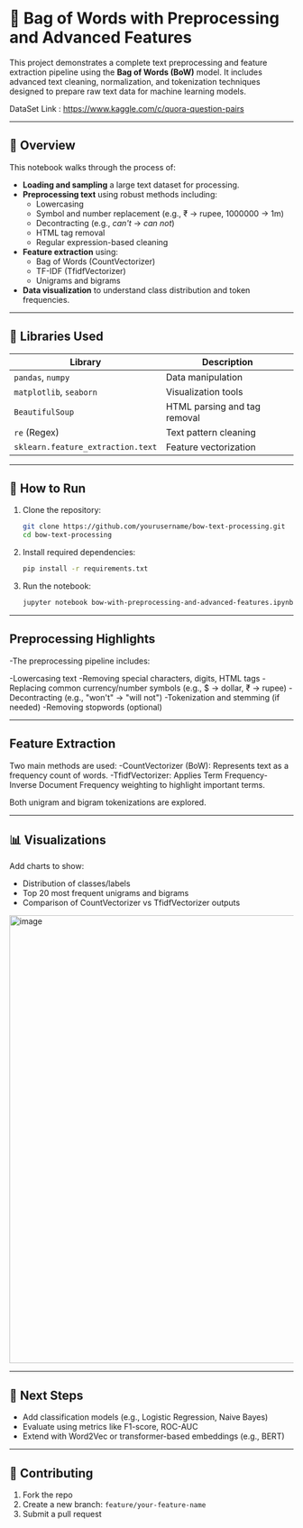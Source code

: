 # 🧠 Bag of Words with Preprocessing and Advanced Features

This project demonstrates a complete text preprocessing and feature extraction pipeline using the **Bag of Words (BoW)** model. It includes advanced text cleaning, normalization, and tokenization techniques designed to prepare raw text data for machine learning models.

DataSet Link : https://www.kaggle.com/c/quora-question-pairs

---

## 📌 Overview

This notebook walks through the process of:

- **Loading and sampling** a large text dataset for processing.
- **Preprocessing text** using robust methods including:
  - Lowercasing
  - Symbol and number replacement (e.g., ₹ → rupee, 1000000 → 1m)
  - Decontracting (e.g., *can't* → *can not*)
  - HTML tag removal
  - Regular expression-based cleaning
- **Feature extraction** using:
  - Bag of Words (CountVectorizer)
  - TF-IDF (TfidfVectorizer)
  - Unigrams and bigrams
- **Data visualization** to understand class distribution and token frequencies.

---

## 🔧 Libraries Used

| Library              | Description                          |
|----------------------|--------------------------------------|
| `pandas`, `numpy`    | Data manipulation                    |
| `matplotlib`, `seaborn` | Visualization tools               |
| `BeautifulSoup`      | HTML parsing and tag removal         |
| `re` (Regex)         | Text pattern cleaning                |
| `sklearn.feature_extraction.text` | Feature vectorization  |

---

## 🚀 How to Run

1. Clone the repository:
   ```bash
   git clone https://github.com/yourusername/bow-text-processing.git
   cd bow-text-processing
   ```

2. Install required dependencies:
   ```bash
   pip install -r requirements.txt
   ```

3. Run the notebook:
   ```bash
   jupyter notebook bow-with-preprocessing-and-advanced-features.ipynb
   ```

---

##  Preprocessing Highlights

-The preprocessing pipeline includes:

-Lowercasing text
-Removing special characters, digits, HTML tags
-Replacing common currency/number symbols (e.g., $ → dollar, ₹ → rupee)
-Decontracting (e.g., "won't" → "will not")
-Tokenization and stemming (if needed)
-Removing stopwords (optional)

---

## Feature Extraction

Two main methods are used:
-CountVectorizer (BoW): Represents text as a frequency count of words.
-TfidfVectorizer: Applies Term Frequency-Inverse Document Frequency weighting to highlight important terms.

Both unigram and bigram tokenizations are explored.

---

## 📊 Visualizations

Add charts to show:

- Distribution of classes/labels
- Top 20 most frequent unigrams and bigrams
- Comparison of CountVectorizer vs TfidfVectorizer outputs

<img width="954" height="795" alt="image" src="https://github.com/user-attachments/assets/a0a72145-c26d-49ee-b40d-3c61935f0032" />

---

## 🧠 Next Steps

- Add classification models (e.g., Logistic Regression, Naive Bayes)
- Evaluate using metrics like F1-score, ROC-AUC
- Extend with Word2Vec or transformer-based embeddings (e.g., BERT)

---

## 🤝 Contributing

1. Fork the repo
2. Create a new branch: `feature/your-feature-name`
3. Submit a pull request
